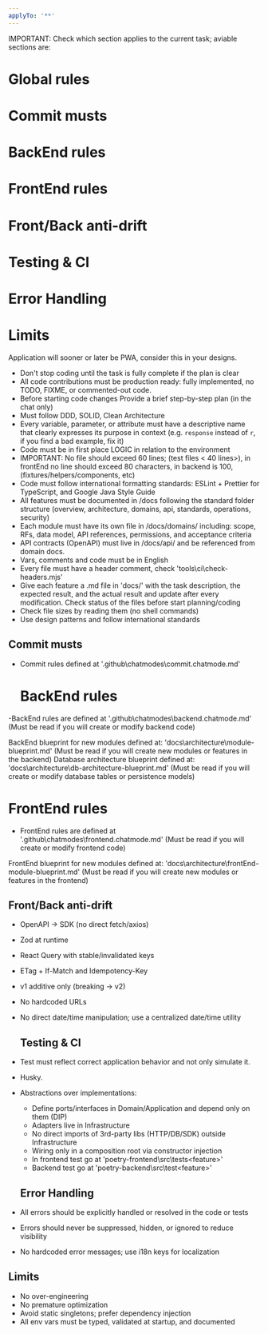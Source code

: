 ```yaml
---
applyTo: '**'
---
```


IMPORTANT: Check which section applies to the current task; aviable sections
are:

# Global rules

# Commit musts

# BackEnd rules

# FrontEnd rules

# Front/Back anti-drift

# Testing & CI

# Error Handling

# Limits

Application will sooner or later be PWA, consider this in your designs.

- Don't stop coding until the task is fully complete if the plan is clear
- All code contributions must be production ready: fully implemented, no TODO,
  FIXME, or commented-out code.
- Before starting code changes Provide a brief step-by-step plan (in the chat
  only)
- Must follow DDD, SOLID, Clean Architecture
- Every variable, parameter, or attribute must have a descriptive name that
  clearly expresses its purpose in context (e.g. `response` instead of `r`, if
  you find a bad example, fix it)
- Code must be in first place LOGIC in relation to the environment
- IMPORTANT: No file should exceed 60 lines; (test files < 40 lines>), in
  frontEnd no line should exceed 80 characters, in backend is 100,
  (fixtures/helpers/components, etc)
- Code must follow international formatting standards: ESLint + Prettier for
  TypeScript, and Google Java Style Guide
- All features must be documented in /docs following the standard folder
  structure (overview, architecture, domains, api, standards, operations,
  security)
- Each module must have its own file in /docs/domains/ including: scope, RFs,
  data model, API references, permissions, and acceptance criteria
- API contracts (OpenAPI) must live in /docs/api/ and be referenced from domain
  docs.
- Vars, comments and code must be in English
- Every file must have a header comment, check 'tools\ci\check-headers.mjs'
- Give each feature a .md file in 'docs/' with the task description, the
  expected result, and the actual result and update after every modification.
  Check status of the files before start planning/coding
- Check file sizes by reading them (no shell commands)
- Use design patterns and follow international standards

## Commit musts

- Commit rules defined at '.github\chatmodes\commit.chatmode.md'

  # BackEnd rules

-BackEnd rules are defined at '.github\chatmodes\backend.chatmode.md' (Must be
read if you will create or modify backend code)

BackEnd blueprint for new modules defined at:
'docs\architecture\module-blueprint.md' (Must be read if you will create new
modules or features in the backend) Database architecture blueprint defined at:
'docs\architecture\db-architecture-blueprint.md' (Must be read if you will
create or modify database tables or persistence models)

# FrontEnd rules

- FrontEnd rules are defined at '.github\chatmodes\frontend.chatmode.md' (Must
  be read if you will create or modify frontend code)

FrontEnd blueprint for new modules defined at:
'docs\architecture\frontEnd-module-blueprint.md' (Must be read if you will
create new modules or features in the frontend)

## Front/Back anti-drift

- OpenAPI → SDK (no direct fetch/axios)
- Zod at runtime
- React Query with stable/invalidated keys
- ETag + If-Match and Idempotency-Key
- v1 additive only (breaking → v2)
- No hardcoded URLs
- No direct date/time manipulation; use a centralized date/time utility

  ## Testing & CI

- Test must reflect correct application behavior and not only simulate it.
- Husky.
- Abstractions over implementations:
  - Define ports/interfaces in Domain/Application and depend only on them (DIP)
  - Adapters live in Infrastructure
  - No direct imports of 3rd-party libs (HTTP/DB/SDK) outside Infrastructure
  - Wiring only in a composition root via constructor injection
  - In frontend test go at 'poetry-frontend\src\tests\<feature\>'
  - Backend test go at 'poetry-backend\src\test\<feature\>'

  ## Error Handling

- All errors should be explicitly handled or resolved in the code or tests
- Errors should never be suppressed, hidden, or ignored to reduce visibility
- No hardcoded error messages; use i18n keys for localization

## Limits

- No over-engineering
- No premature optimization
- Avoid static singletons; prefer dependency injection
- All env vars must be typed, validated at startup, and documented
